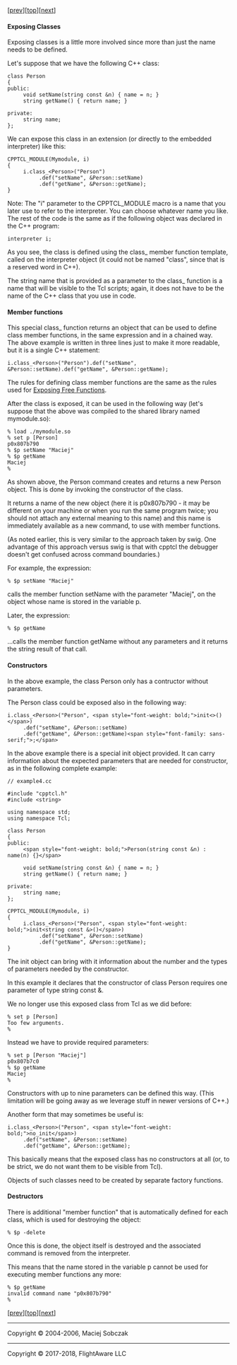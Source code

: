 [[prev](freefun.md)][[top](index.md)][[next](objects.md)]  

#### Exposing Classes  

Exposing classes is a little more involved since more than just the name needs to be defined.

Let's suppose that we have the following C++ class:

```
class Person  
{  
public:  
     void setName(string const &n) { name = n; }  
     string getName() { return name; }  

private:  
     string name;  
};  
```

We can expose this class in an extension (or directly to the embedded interpreter) like this:

```
CPPTCL_MODULE(Mymodule, i)  
{  
     i.class_<Person>("Person")  
          .def("setName", &Person::setName)  
          .def("getName", &Person::getName);  
}  
```

Note: The "i" parameter to the CPPTCL_MODULE macro is a name that you later use to refer to the interpreter. You can choose whatever name you like. The rest of the code is the same as if the following object was declared in the C++ program:  

```
interpreter i;  
```

As you see, the class is defined using the class_ member function template, called on the interpreter object (it could not be named "class", since that is a reserved word in C++).

The string name that is provided as a parameter to the class_ function is a name that will be visible to the Tcl scripts; again, it does not have to be the name of the C++ class that you use in code.  

#### <a name="members"></a>Member functions

This special class_ function returns an object that can be used to define class member functions, in the same expression and in a chained way.  
The above example is written in three lines just to make it more readable, but it is a single C++ statement:  

```
i.class_<Person>("Person").def("setName", &Person::setName).def("getName", &Person::getName);  
```

The rules for defining class member functions are the same as the rules used for [Exposing Free Functions](freefun.md).  

After the class is exposed, it can be used in the following way (let's suppose that the above was compiled to the shared library named mymodule.so):  

```
% load ./mymodule.so  
% set p [Person]  
p0x807b790  
% $p setName "Maciej"  
% $p getName  
Maciej  
%  
```

As shown above, the Person command creates and returns a new Person object. This is done by invoking the constructor of the class.

It returns a name of the new object (here it is p0x807b790 - it may be different on your machine or when you run the same program twice; you should not attach any external meaning to this name) and this name is immediately available as a new command, to use with member functions.

(As noted earlier, this is very similar to the approach taken by swig. One advantage of this approach versus swig is that with cpptcl the debugger doesn't get confused across command boundaries.)

For example, the expression:

```
% $p setName "Maciej"  
```

calls the member function setName with the parameter "Maciej", on the object whose name is stored in the variable p.

Later, the expression:

```
% $p getName  
```

...calls the member function getName without any parameters and it returns the string result of that call.

#### <a name="constructors"></a>Constructors

In the above example, the class Person only has a contructor without parameters.

The Person class could be exposed also in the following way:

```
i.class_<Person>("Person", <span style="font-weight: bold;">init<>()</span>)  
     .def("setName", &Person::setName)  
     .def("getName", &Person::getName)<span style="font-family: sans-serif;">;</span>  
```

In the above example there is a special init object provided. It can carry information about the expected parameters that are needed for constructor, as in the following complete example:

```
// example4.cc  

#include "cpptcl.h"  
#include <string>  

using namespace std;  
using namespace Tcl;  

class Person  
{  
public:  
     <span style="font-weight: bold;">Person(string const &n) : name(n) {}</span>  

     void setName(string const &n) { name = n; }  
     string getName() { return name; }  

private:  
     string name;  
};  

CPPTCL_MODULE(Mymodule, i)  
{  
     i.class_<Person>("Person", <span style="font-weight: bold;">init<string const &>()</span>)  
          .def("setName", &Person::setName)  
          .def("getName", &Person::getName);  
}  
```

The init object can bring with it information about the number and the types of parameters needed by the constructor.

In this example it declares that the constructor of class Person requires one parameter of type string const &.

We no longer use this exposed class from Tcl as we did before:

```
% set p [Person]  
Too few arguments.  
%  
```

Instead we have to provide required parameters:  

```
% set p [Person "Maciej"]  
p0x807b7c0  
% $p getName  
Maciej  
%  
```

Constructors with up to nine parameters can be defined this way. (This limitation will be going away as we leverage stuff in newer versions of C++.)

Another form that may sometimes be useful is:

```
i.class_<Person>("Person", <span style="font-weight: bold;">no_init</span>)  
     .def("setName", &Person::setName)  
     .def("getName", &Person::getName);  
```

This basically means that the exposed class has no constructors at all (or, to be strict, we do not want them to be visible from Tcl).

Objects of such classes need to be created by separate factory functions.

#### <a name="destructors"></a>Destructors

There is additional "member function" that is automatically defined for each class, which is used for destroying the object:

```
% $p -delete  
```

Once this is done, the object itself is destroyed and the associated command is removed from the interpreter.

This means that the name stored in the variable p cannot be used for executing member functions any more:

```
% $p getName  
invalid command name "p0x807b790"  
%  
```

[[prev](freefun.md)][[top](index.md)][[next](objects.md)]  

* * *

Copyright © 2004-2006, Maciej Sobczak  

* * *

Copyright © 2017-2018, FlightAware LLC
